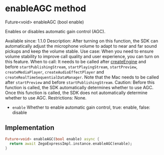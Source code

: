 


# enableAGC method








Future&lt;void> enableAGC
(bool enable)





<p>Enables or disables automatic gain control (AGC).</p>
<p>Available since: 1.1.0
Description: After turning on this function, the SDK can automatically adjust the microphone volume to adapt to near and far sound pickups and keep the volume stable.
Use case: When you need to ensure volume stability to improve call quality and user experience, you can turn on this feature.
When to call: It needs to be called after <a class="deprecated" href="../../zego_uikit_prebuilt_live_audio_room/ZegoExpressEngine/createEngine.md">createEngine</a> and before <code>startPublishingStream</code>, <code>startPlayingStream</code>, <code>startPreview</code>, <code>createMediaPlayer</code>, <code>createAudioEffectPlayer</code> and <code>createRealTimeSequentialDataManager</code>. Note that the Mac needs to be called after <code>startPreview</code> and before <code>startPublishingStream</code>.
Caution: Before this function is called, the SDK automatically determines whether to use AGC. Once this function is called, the SDK does not automatically determine whether to use AGC.
Restrictions: None.</p>
<ul>
<li><code>enable</code> Whether to enable automatic gain control, true: enable, false: disable</li>
</ul>



## Implementation

```dart
Future<void> enableAGC(bool enable) async {
  return await ZegoExpressImpl.instance.enableAGC(enable);
}
```







